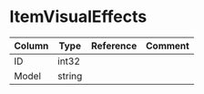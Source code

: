 # ItemVisualEffects

| Column | Type | Reference | Comment |
|--------|------|-----------|---------|
|ID|int32|||
|Model|string|||
